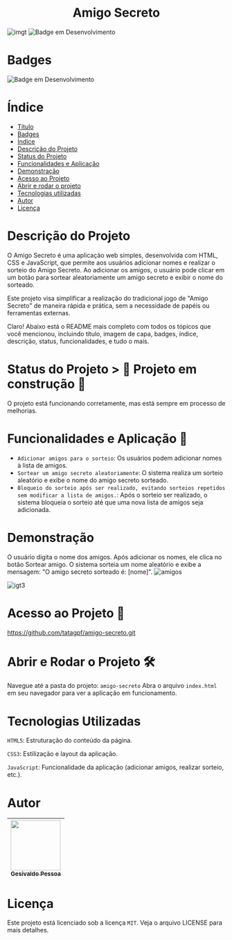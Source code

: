

<h1 align="center">Amigo Secreto</h1>

![imgt](https://github.com/user-attachments/assets/9fb2af99-0cc9-498b-bc76-e7166a14e356)
![Badge em Desenvolvimento](http://img.shields.io/static/v1?label=STATUS&message=EM%20DESENVOLVIMENTO&color=GREEN&style=for-the-badge)
# Badges
![Badge em Desenvolvimento](http://img.shields.io/static/v1?label=STATUS&message=EM%20DESENVOLVIMENTO&color=GREEN&style=for-the-badge)

# Índice 

* [Título](#Amigo-Secreto)
* [Badges](#Badges)
* [Índice](#índice)
* [Descrição do Projeto](#Descrição-do-Projeto)
* [Status do Projeto](#Status-do-Projeto)
* [Funcionalidades e Aplicação](#Funcionalidades-e-Aplicação)
* [Demonstração](#Demonstração)
* [Acesso ao Projeto](#Acesso-ao-Projeto)
* [Abrir e rodar o projeto](#Abrir-e-Rodar-o-Projeto)
* [Tecnologias utilizadas](#Tecnologias-Utilizadas)
* [Autor](#Autor)
* [Licença](#licença)
  

# Descrição do Projeto

O Amigo Secreto é uma aplicação web simples, desenvolvida com HTML, CSS e JavaScript, que permite aos usuários adicionar nomes e realizar o sorteio do Amigo Secreto. Ao adicionar os amigos, o usuário pode clicar em um botão para sortear aleatoriamente um amigo secreto e exibir o nome do sorteado.

Este projeto visa simplificar a realização do tradicional jogo de "Amigo Secreto" de maneira rápida e prática, sem a necessidade de papéis ou ferramentas externas.
  
Claro! Abaixo está o README mais completo com todos os tópicos que você mencionou, incluindo título, imagem de capa, badges, índice, descrição, status, funcionalidades, e tudo o mais.

# Status do Projeto > :construction: Projeto em construção :construction:

O projeto está funcionando corretamente, mas está sempre em processo de melhorias.

# Funcionalidades e Aplicação :hammer:

- `Adicionar amigos para o sorteio`:  Os usuários podem adicionar nomes à lista de amigos.
- `Sortear um amigo secreto aleatoriamente`: O sistema realiza um sorteio aleatório e exibe o nome do amigo secreto sorteado.
- `Bloqueio do sorteio após ser realizado, evitando sorteios repetidos sem modificar a lista de amigos.`: Após o sorteio ser realizado, o sistema bloqueia o sorteio até que uma nova lista de amigos seja adicionada.
# Demonstração
O usuário digita o nome dos amigos.
Após adicionar os nomes, ele clica no botão Sortear amigo.
O sistema sorteia um nome aleatório e exibe a mensagem: "O amigo secreto sorteado é: [nome]".
![amigos](https://github.com/user-attachments/assets/f16daa0c-0045-422e-b050-a59daf305c5f)

![igt3](https://github.com/user-attachments/assets/a3602ffa-5798-4fa4-a112-2b643b8bd516)

# Acesso ao Projeto 📁

https://github.com/tatagpf/amigo-secreto.git

# Abrir e Rodar o Projeto 🛠️

Navegue até a pasta do projeto:
 `amigo-secreto`
Abra o arquivo `index.html` em seu navegador para ver a aplicação em funcionamento.

# Tecnologias Utilizadas
`HTML5`: Estruturação do conteúdo da página.

`CSS3`: Estilização e layout da aplicação.

`JavaScript`: Funcionalidade da aplicação (adicionar amigos, realizar sorteio, etc.).

# Autor
| [<img loading="lazy" src="https://github.com/user-attachments/assets/14d7aa9b-5eb4-4d96-8c97-69ac614eef1d" width=115><br><sub>Gesivaldo Pessoa</sub>](https://github.com/tatagpf) |
| :---: | 

# Licença
Este projeto está licenciado sob a licença `MIT`. Veja o arquivo LICENSE para mais detalhes.
